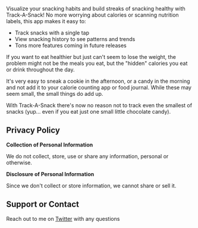 Visualize your snacking habits and build streaks of snacking healthy with Track-A-Snack! No more worrying about calories or scanning nutrition labels, this app makes it easy to:

- Track snacks with a single tap
- View snacking history to see patterns and trends
- Tons more features coming in future releases

If you want to eat healthier but just can't seem to lose the weight, the problem might not be the meals you eat, but the "hidden" calories you eat or drink throughout the day. 

It's very easy to sneak a cookie in the afternoon, or a candy in the morning and not add it to your calorie counting app or food journal. While these may seem small, the small things do add up. 

With Track-A-Snack there's now no reason not to track even the smallest of snacks (yup... even if you eat just one small little chocolate candy). 

## Privacy Policy

**Collection of Personal Information**

We do not collect, store, use or share any information, personal or otherwise.

**Disclosure of Personal Information**

Since we don't collect or store information, we cannot share or sell it. 


## Support or Contact

Reach out to me on [Twitter](https://twitter.com/mgsabens) with any questions
